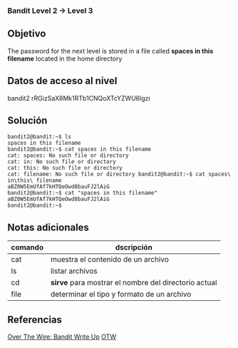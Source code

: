 ### Bandit Level 2 → Level 3

## Objetivo
The password for the next level is stored in a file called **spaces in this filename** located in the home directory

## Datos de acceso al nivel
bandit2
rRGizSaX8Mk1RTb1CNQoXTcYZWU6lgzi

## Solución
```
bandit2@bandit:~$ ls
spaces in this filename
bandit2@bandit:~$ cat spaces in this filename
cat: spaces: No such file or directory 
cat: in: No such file or directory 
cat: this: No such file or directory 
cat: filename: No such file or directory bandit2@bandit:~$ cat spaces\ in\this\ filename 
aBZ0W5EmUfAf7kHTQeOwd8bauFJ2lAiG 
bandit2@bandit:~$ cat "spaces in this filename" aBZ0W5EmUfAf7kHTQeOwd8bauFJ2lAiG 
bandit2@bandit:~$
```

## Notas adicionales

| comando | dscripción |
|-----|-----|
| cat | muestra el contenido de un archivo |
| ls | listar archivos |
| cd | **sirve** para mostrar el nombre del directorio actual |
| file |determinar el tipo y formato de un archivo |


## Referencias
[Over The Wire: Bandit Write Up](https://jwuk.files.wordpress.com/2016/05/writeup1.pdf)
[OTW](https://axcheron.github.io/writeups/otw/bandit/)

